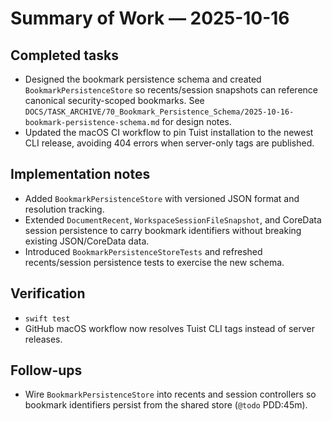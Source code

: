 # Summary of Work — 2025-10-16

## Completed tasks

- Designed the bookmark persistence schema and created `BookmarkPersistenceStore` so recents/session snapshots can reference canonical security-scoped bookmarks. See `DOCS/TASK_ARCHIVE/70_Bookmark_Persistence_Schema/2025-10-16-bookmark-persistence-schema.md` for design notes.
- Updated the macOS CI workflow to pin Tuist installation to the newest CLI release, avoiding 404 errors when
  server-only tags are published.

## Implementation notes

- Added `BookmarkPersistenceStore` with versioned JSON format and resolution tracking.
- Extended `DocumentRecent`, `WorkspaceSessionFileSnapshot`, and CoreData session persistence to carry bookmark identifiers without breaking existing JSON/CoreData data.
- Introduced `BookmarkPersistenceStoreTests` and refreshed recents/session persistence tests to exercise the new schema.

## Verification

- `swift test`
- GitHub macOS workflow now resolves Tuist CLI tags instead of server releases.

## Follow-ups

- Wire `BookmarkPersistenceStore` into recents and session controllers so bookmark identifiers persist from the shared store (`@todo` PDD:45m).
